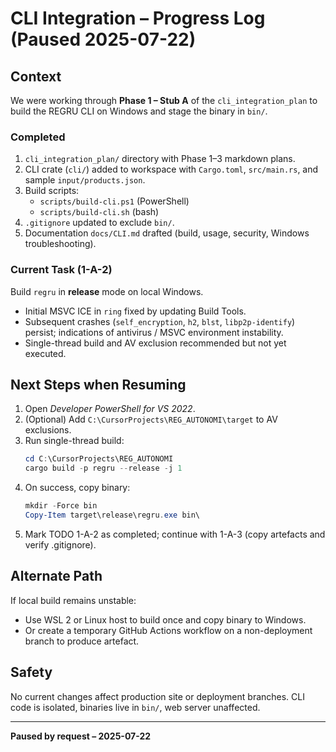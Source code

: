 # CLI Integration – Progress Log (Paused 2025-07-22)

## Context
We were working through **Phase 1 – Stub A** of the `cli_integration_plan` to build the REGRU CLI on Windows and stage the binary in `bin/`.

### Completed
1. `cli_integration_plan/` directory with Phase 1–3 markdown plans.
2. CLI crate (`cli/`) added to workspace with `Cargo.toml`, `src/main.rs`, and sample `input/products.json`.
3. Build scripts:
   * `scripts/build-cli.ps1` (PowerShell)
   * `scripts/build-cli.sh` (bash)
4. `.gitignore` updated to exclude `bin/`.
5. Documentation `docs/CLI.md` drafted (build, usage, security, Windows troubleshooting).

### Current Task (1-A-2)
Build `regru` in **release** mode on local Windows.

* Initial MSVC ICE in `ring` fixed by updating Build Tools.
* Subsequent crashes (`self_encryption`, `h2`, `blst`, `libp2p-identify`) persist; indications of antivirus / MSVC environment instability.
* Single-thread build and AV exclusion recommended but not yet executed.

## Next Steps when Resuming
1. Open *Developer PowerShell for VS 2022*.
2. (Optional) Add `C:\CursorProjects\REG_AUTONOMI\target` to AV exclusions.
3. Run single-thread build:
   ```powershell
   cd C:\CursorProjects\REG_AUTONOMI
   cargo build -p regru --release -j 1
   ```
4. On success, copy binary:
   ```powershell
   mkdir -Force bin
   Copy-Item target\release\regru.exe bin\
   ```
5. Mark TODO 1-A-2 as completed; continue with 1-A-3 (copy artefacts and verify .gitignore).

## Alternate Path
If local build remains unstable:
* Use WSL 2 or Linux host to build once and copy binary to Windows.
* Or create a temporary GitHub Actions workflow on a non-deployment branch to produce artefact.

## Safety
No current changes affect production site or deployment branches. CLI code is isolated, binaries live in `bin/`, web server unaffected.

---
**Paused by request – 2025-07-22** 